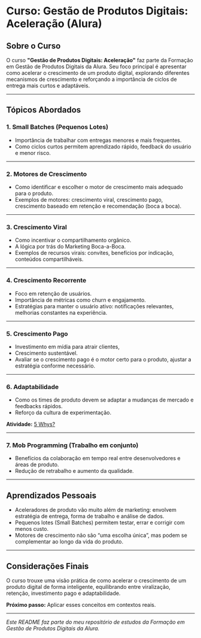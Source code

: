 # Curso: Gestão de Produtos Digitais: Aceleração (Alura)

## Sobre o Curso

O curso **"Gestão de Produtos Digitais: Aceleração"** faz parte da Formação em Gestão de Produtos Digitais da Alura. Seu foco principal é apresentar como acelerar o crescimento de um produto digital, explorando diferentes mecanismos de crescimento e reforçando a importância de ciclos de entrega mais curtos e adaptáveis.

---

## Tópicos Abordados

### 1. Small Batches (Pequenos Lotes)

- Importância de trabalhar com entregas menores e mais frequentes.
- Como ciclos curtos permitem aprendizado rápido, feedback do usuário e menor risco.

---

### 2. Motores de Crescimento

- Como identificar e escolher o motor de crescimento mais adequado para o produto.
- Exemplos de motores: crescimento viral, crescimento pago, crescimento baseado em retenção e recomendação (boca a boca).

---

### 3. Crescimento Viral

- Como incentivar o compartilhamento orgânico.
- A lógica por trás do Marketing Boca-a-Boca.
- Exemplos de recursos virais: convites, benefícios por indicação, conteúdos compartilháveis.

---

### 4. Crescimento Recorrente

- Foco em retenção de usuários.
- Importância de métricas como churn e engajamento.
- Estratégias para manter o usuário ativo: notificações relevantes, melhorias constantes na experiência.

---

### 5. Crescimento Pago

- Investimento em mídia para atrair clientes,
- Crescimento sustentável.
- Avaliar se o crescimento pago é o motor certo para o produto, ajustar a estratégia conforme necessário.

---

### 6. Adaptabilidade

- Como os times de produto devem se adaptar a mudanças de mercado e feedbacks rápidos.
- Reforço da cultura de experimentação.

**Atividade:** [5 Whys?](/Aceleração/AtividadePratica5Whys.md)

---

### 7. Mob Programming (Trabalho em conjunto)

- Benefícios da colaboração em tempo real entre desenvolvedores e áreas de produto.
- Redução de retrabalho e aumento da qualidade.

---

## Aprendizados Pessoais

- Aceleradores de produto vão muito além de marketing: envolvem estratégia de entrega, forma de trabalho e análise de dados.
- Pequenos lotes (Small Batches) permitem testar, errar e corrigir com menos custo.
- Motores de crescimento não são “uma escolha única”, mas podem se complementar ao longo da vida do produto.

---

## Considerações Finais

O curso trouxe uma visão prática de como acelerar o crescimento de um produto digital de forma inteligente, equilibrando entre viralização, retenção, investimento pago e adaptabilidade.

**Próximo passo:** Aplicar esses conceitos em contextos reais.

---

*Este README faz parte do meu repositório de estudos da Formação em Gestão de Produtos Digitais da Alura.*
